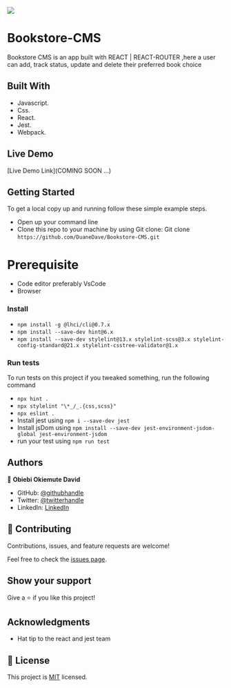 ![](https://img.shields.io/badge/Microverse-blueviolet)

# Bookstore-CMS

Bookstore CMS is an app built with REACT | REACT-ROUTER ,here a user can add, track status, update and delete their preferred book choice

## Built With

- Javascript.
- Css.
- React.
- Jest.
- Webpack.

## Live Demo

[Live Demo Link](COMING SOON ...)

## Getting Started

To get a local copy up and running follow these simple example steps.

- Open up your command line
- Clone this repo to your machine by using Git clone: Git clone `https://github.com/DuaneDave/Bookstore-CMS.git`

# Prerequisite

- Code editor preferably VsCode
- Browser

### Install

- `npm install -g @lhci/cli@0.7.x`
- `npm install --save-dev hint@6.x`
- `npm install --save-dev stylelint@13.x stylelint-scss@3.x stylelint-config-standard@21.x stylelint-csstree-validator@1.x`

### Run tests

To run tests on this project if you tweaked something, run the following command

- `npx hint .`
- `npx stylelint "\*_/_.{css,scss}"`
- `npx eslint .`
- Install jest using `npm i --save-dev jest`
- Install jsDom using `npm install --save-dev jest-environment-jsdom-global jest-environment-jsdom`
- run your test using `npm run test`

## Authors

👤 **Obiebi Okiemute David**

- GitHub: [@githubhandle](https://github.com/DuaneDave)
- Twitter: [@twitterhandle](https://twitter.com/dave_duane)
- LinkedIn: [LinkedIn](https://www.linkedin.com/in/okiemute-david-obiebi-6b4a6a230/)

## 🤝 Contributing

Contributions, issues, and feature requests are welcome!

Feel free to check the [issues page](https://github.com/DuaneDave/Bookstore-CMS/issues).

## Show your support

Give a ⭐️ if you like this project!

## Acknowledgments

- Hat tip to the react and jest team

## 📝 License

This project is [MIT](./LICENSE) licensed.
